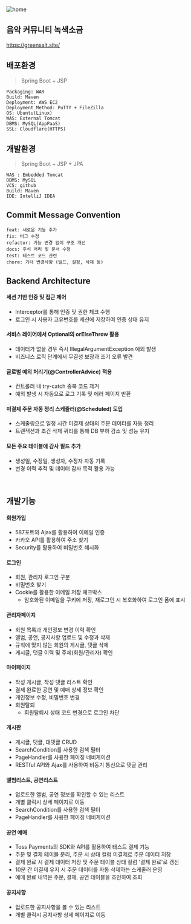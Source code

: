 ![home](https://github.com/user-attachments/assets/1e7758ab-546d-46cb-8f6b-417bd3ba2a98)

## 음악 커뮤니티 녹색소금

https://greensalt.site/

## 배포환경
> Spring Boot + JSP

```
Packaging: WAR
Build: Maven
Deployment: AWS EC2
Deployment Method: PuTTY + FileZilla
OS: Ubuntu(Linux)
WAS: External Tomcat
DBMS: MySQL(AppPaaS)
SSL: Cloudflare(HTTPS)
```


## 개발환경

> Spring Boot + JSP + JPA

```
WAS : Embedded Tomcat
DBMS: MySQL
VCS: github
Build: Maven
IDE: IntelliJ IDEA
```

## Commit Message Convention

```
feat: 새로운 기능 추가  
fix: 버그 수정  
refactor: 기능 변경 없이 구조 개선
docs: 주석 처리 및 문서 수정  
test: 테스트 코드 관련  
chore: 기타 변경사항 (빌드, 설정, 삭제 등)
```

## Backend Architecture

#### 세션 기반 인증 및 접근 제어
   + Interceptor를 통해 인증 및 권한 체크 수행
   + 로그인 시 사용자 고유번호를 세션에 저장하여 인증 상태 유지

#### 서비스 레이어에서 Optional의 orElseThrow 활용
   + 데이터가 없을 경우 즉시 IllegalArgumentException 예외 발생
   + 비즈니스 로직 단계에서 무결성 보장과 조기 오류 발견

#### 글로벌 예외 처리기(@ControllerAdvice) 적용
   + 컨트롤러 내 try-catch 중복 코드 제거
   + 예외 발생 시 자동으로 로그 기록 및 에러 페이지 반환

#### 미결제 주문 자동 정리 스케줄러(@Scheduled) 도입
   + 스케줄링으로 일정 시간 미결제 상태의 주문 데이터를 자동 정리
   + 트랜잭션과 조건 삭제 쿼리를 통해 DB 부하 감소 및 성능 유지

#### 모든 주요 테이블에 감사 필드 추가
   + 생성일, 수정일, 생성자, 수정자 자동 기록
   + 변경 이력 추적 및 데이터 감사 목적 활용 가능
<br>

## 개발기능

#### 회원가입
   + 587포트와 Ajax를 활용하여 이메일 인증
   + 카카오 API를 활용하여 주소 찾기
   + Security를 활용하여 비밀번호 해시화

#### 로그인
   + 회원, 관리자 로그인 구분
   + 비밀번호 찾기 
   + Cookie를 활용한 이메일 저장 체크박스
     + 암호화된 이메일을 쿠키에 저장, 재로그인 시 복호화하여 로그인 폼에 표시

#### 관리자페이지
   + 회원 목록과 개인정보 변경 이력 확인
   + 앨범, 공연, 공지사항 업로드 및 수정과 삭제
   + 규칙에 맞지 않는 회원의 게시글, 댓글 삭제
   + 게시글, 댓글 이력 및 주체(회원/관리자) 확인

#### 마이페이지
   + 작성 게시글, 작성 댓글 리스트 확인
   + 결제 완료한 공연 및 예매 상세 정보 확인 
   + 개인정보 수정, 비밀번호 변경
   + 회원탈퇴
     + 회원탈퇴시 상태 코드 변경으로 로그인 차단

#### 게시판
   + 게시글, 댓글, 대댓글 CRUD
   + SearchCondition를 사용한 검색 필터
   + PageHandler를 사용한 페이징 네비게이션
   + RESTful API와 Ajax를 사용하여 비동기 통신으로 댓글 관리

#### 앨범리스트, 공연리스트
   + 업로드한 앨범, 공연 정보를 확인할 수 있는 리스트
   + 개별 클릭시 상세 페이지로 이동
   + SearchCondition를 사용한 검색 필터
   + PageHandler를 사용한 페이징 네비게이션

#### 공연 예매
   + Toss Payments의 SDK와 API를 활용하여 테스트 결제 기능 
   + 주문 및 결제 테이블 분리, 주문 시 상태 컬럼 미결제로 주문 데이터 저장
   + 결제 완료 시 결제 데이터 저장 및 주문 테이블 상태 컬럼 '결제 완료'로 갱신
   + 10분 간 미결제 유지 시 주문 데이터를 자동 삭제하는 스케줄러 운영
   + 예매 완료 내역은 주문, 결제, 공연 테이블을 조인하여 조회

#### 공지사항
   + 업로드한 공지사항을 볼 수 있는 리스트
   + 개별 클릭시 공지사항 상세 페이지로 이동
